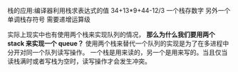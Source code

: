 栈的应用:编译器利用栈求表达式的值
34+13\*9+44-12/3
一个栈存数字 另外一个单调栈存符号 需要递增运算级

实际上现实中也有使用两个栈来实现队列的情况，
**那么为什么我们要用两个 stack 来实现一个 queue？**
使用两个栈来替代一个队列的实现是为了在多进程中分开对同一个队列读写操作。
一个栈是用来读的，另一个是用来写的。当且仅当读栈满时或者写栈为空时，读写操作才会发生冲突。
